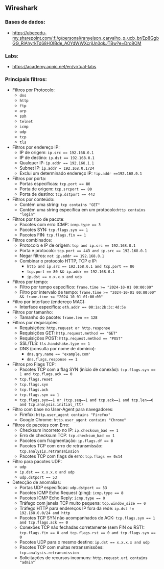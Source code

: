 ## Wireshark

### Bases de dados:
- https://ubecedu-my.sharepoint.com/:f:/g/personal/ranyelson_carvalho_p_ucb_br/Ep8GgbGG_RlAhyrkTd68HOIBde_AOYdWWXcrjUn0qkJTBw?e=Dro8OM

### Labs:
- https://academy.apnic.net/en/virtual-labs

### Principais filtros:
- Filtros por Protocolo:
  - ```dns``` 
  - ```http``` 
  - ```ftp``` 
  - ```arp``` 
  - ```ssh``` 
  - ```telnet``` 
  - ```icmp```
  - ```udp```
  - ```tcp```
  - ```tls```
- Filtros por endereço IP:
  - IP de origem: ```ip.src == 192.168.0.1```
  - IP de destino: ```ip.dst == 192.168.0.1```
  - Qualquer IP: ```ip.addr == 192.168.1.1 ```
  - Subnet IP: ```ip.addr = 192.168.0.1/24```
  - Exclui um determinado endereço IP: ```!ip.addr ==192.168.0.1```
- Filtros por porta:
  - Portas específicas: ```tcp.port == 80```
  - Porta de origem: ```tcp.srcport == 80```
  - Porta de destino: ```tcp.dstport == 443```
- Filtros por conteúdo:
  - Contém uma string: ```tcp contains "GET"```
  - Contém uma string específica em um protocolo:```http contains "login"```
- Filtros por tipo de pacote:
  - Pacotes com erro ICMP: ```icmp.type == 3```
  - Pacotes SYN: ```tcp.flags.syn == 1```
  - Pacotes FIN: ```tcp.flags.fin == 1```
- Filtros combinados:
  - Protocolo e IP de origem: ```tcp and ip.src == 192.168.0.1```
  - Porta e protocolo: ```tcp.port == 443 and ip.src == 192.168.0.1```
  - Negar filtros: ```not ip.addr == 192.168.0.1```
  - Combinar o protocolo HTTP, TCP e IP:
    - ```http and ip.src == 192.168.0.1 and tcp.port == 80```
    - ```tcp.port == 80 && ip.addr == 192.168.0.1```
    - ```ip.dst == x.x.x.x and udp```
- Filtros por tempo:
  - Filtro por tempo específico: ```frame.time >= "2024-10-01 00:00:00"```
  - Filtro por intervalo de tempo: ```frame.time >= "2024-10-01 00:00:00" && frame.time <= "2024-10-01 01:00:00"```
- Filtro por interface (endereço MAC):
  - Interface específica: ```eth.addr == 00:1a:2b:3c:4d:5e```
- Filtros por tamanho:
  - Tamanho do pacote: ```frame.len == 128```
- Filtros por requisições:
  - Requisições: ```http.request or http.response```
  - Requisições GET: ```http.request.method == "GET"```
  - Requisições POST: ```http.request.method == "POST"```
  - SSL/TLS: ```tls.handshake.type == 1```
  - DNS (consulta por nome de domínio):
    - ```dns.qry.name == "example.com"```
    - ```dns.flags.response == 1```
- Filtros pro Flags TCP:
  - Pacotes TCP com a flag SYN (início de conexão): ```tcp.flags.syn == 1 and tcp.flags.ack == 0```
  - ```tcp.flags.reset```
  - ```tcp.flags.syn``` 
  - ```tcp.flags.ack```
  - ```tcp.flags.syn == 1```
  - ```tcp.flags.syn==1 or (tcp.seq==1 and tcp.ack==1 and tcp.len==0 and tcp.analysis.initial_rtt)```
- Filtro com base no User-Agent para navegadores:
  - Firefox: ```http.user_agent contains "Firefox"```
  - Google Chrome: ```http.user_agent contains "Chrome"```
- Filtros de pacotes com Erro:
  - Checksum incorreto no IP: ```ip.checksum_bad == 1```
  - Erro de checksum TCP: ```tcp.checksum_bad == 1```
  - Pacotes com fragmentação: ```ip.flags.df == 0```
  - Pacotes TCP com erro de retransmissão: ```tcp.analysis.retransmission```
  - Pacotes TCP com flags de erro: ```tcp.flags == 0x14```
- Filtro para pacotes UDP:
  - ```udp```
  - ```ip.dst == x.x.x.x and udp```
  - ```udp.dstport == 53```
- Detecção de anomalias:
  - Portas UDP específicas: ```udp.dstport == 53```
  - Pacotes ICMP Echo Request (ping): ```icmp.type == 8```
  - Pacotes ICMP Echo Reply: ```icmp.type == 0```
  - Tráfego com janela TCP muito pequena: ```tcp.window_size == 0```
  - Tráfego HTTP para endereços IP fora da rede: ```ip.dst != 192.168.0.0/24 and http```
  - Pacotes TCP SYN não acompanhados de ACK: ```tcp.flags.syn == 1 and tcp.flags.ack == 0```
  - Conexões TCP não fechadas corretamente (sem FIN ou RST): ```tcp.flags.fin == 0 and tcp.flags.rst == 0 and tcp.flags.syn == 0```
  - Pacotes UDP para o mesmo destino: ```ip.dst == x.x.x.x and udp```
  - Pacotes TCP com muitas retransmissões: ```tcp.analysis.retransmission```
  - Solicitações de recursos incomuns: ```http.request.uri contains "admin"```
